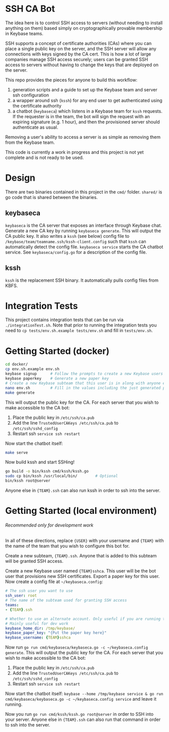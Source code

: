 # SSH CA Bot

The idea here is to control SSH access to servers (without needing to install anything on them) based simply on cryptographically provable membership in Keybase teams. 

SSH supports a concept of certificate authorities (CAs) where you can place a single public key on the server, and the SSH server will allow any connections with keys signed by the CA cert. This is how a lot of large companies manage SSH access securely; users can be granted SSH access to servers without having to change the keys that are deployed on the server. 

This repo provides the pieces for anyone to build this workflow:
1. generation scripts and a guide to set up the Keybase team and server ssh configuration
2. a wrapper around ssh (`kssh`) for any end user to get authenticated using the certificate authority
3. a chatbot (`keybaseca`) which listens in a Keybase team for `kssh` requests. If the requester is in the team, the bot will sign the request with an expiring signature (e.g. 1 hour), and then the provisioned server should authenticate as usual. 

Removing a user's ability to access a server is as simple as removing them from the Keybase team. 

This code is currently a work in progress and this project is not yet complete and is not ready to be used. 

# Design

There are two binaries contained in this project in the `cmd/` folder. `shared/` is go code that is shared between the 
binaries. 

## keybaseca 

`keybaseca` is the CA server that exposes an interface through Keybase chat. Generate a new CA key by running 
`keybaseca generate`. This will output the CA public key. It also writes a `kssh` (see below) config file to 
`/keybase/team/teamname.ssh/kssh-client.config` such that `kssh` can automatically detect the config file. 
`keybaseca service` starts the CA chatbot service. See `keybaseca/config.go` for a description of the config file. 

## kssh

`kssh` is the replacement SSH binary. It automatically pulls config files from KBFS. 

# Integration Tests

This project contains integration tests that can be run via `./integrationTest.sh`. Note that prior to running
the integration tests you need to `cp tests/env.sh.example tests/env.sh` and fill in `tests/env.sh`. 

# Getting Started (docker)

```bash
cd docker/
cp env.sh.example env.sh
keybase signup      # Follow the prompts to create a new Keybase users to use for the SSH CA bot
keybase paperkey    # Generate a new paper key
# Create a new Keybase subteam that this user is in along with anyone else you wish to grant SSH access to
nano env.sh         # Fill in the values including the just generated paper key
make generate
```

This will output the public key for the CA. 
For each server that you wish to make accessible to the CA bot:

1. Place the public key in `/etc/ssh/ca.pub` 
2. Add the line `TrustedUserCAKeys /etc/ssh/ca.pub` to `/etc/ssh/sshd_config`
3. Restart ssh `service ssh restart`

Now start the chatbot itself:

```bash
make serve
```

Now build kssh and start SSHing!

```bash
go build -o bin/kssh cmd/kssh/kssh.go
sudo cp bin/kssh /usr/local/bin/        # Optional
bin/kssh root@server
```

Anyone else in `{TEAM}.ssh` can also run kssh in order to ssh into the server.

# Getting Started (local environment)
###### Recommended only for development work
In all of these directions, replace `{USER}` with your username and `{TEAM}` with the name of the team that you wish to 
configure this bot for. 

Create a new subteam, `{TEAM}.ssh`. Anyone that is added to this subteam will be granted SSH access. 

Create a new Keybase user named `{TEAM}sshca`. This user will be the bot user that provisions new SSH certificates. 
Export a paper key for this user. Now create a config file at `~/keybaseca.config`:

```yaml
# The ssh user you want to use
ssh_user: root
# The name of the subteam used for granting SSH access
teams: 
- {TEAM}.ssh

# Whether to use an alternate account. Only useful if you are running the chatbot on an account other than the one you are currently using
# Mainly useful for dev work
keybase_home_dir: /tmp/keybase/
keybase_paper_key: "{Put the paper key here}"
keybase_username: {TEAM}sshca
```

Now run `go run cmd/keybaseca/keybaseca.go -c ~/keybaseca.config generate`. This will output the public key for the CA. 
For each server that you wish to make accessible to the CA bot:

1. Place the public key in `/etc/ssh/ca.pub` 
2. Add the line `TrustedUserCAKeys /etc/ssh/ca.pub` to `/etc/ssh/sshd_config`
3. Restart ssh `service ssh restart`

Now start the chatbot itself: `keybase --home /tmp/keybase service & go run cmd/keybaseca/keybaseca.go -c ~/keybaseca.config service` and leave it running.

Now you run `go run cmd/kssh/kssh.go root@server` in order to SSH into your server. Anyone else in `{TEAM}.ssh` can
also run that command in order to ssh into the server.
